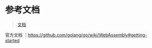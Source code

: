 # 参考文档

> [文档](https://segmentfault.com/a/1190000024501442)

官方文档 ：https://github.com/golang/go/wiki/WebAssembly#getting-started
